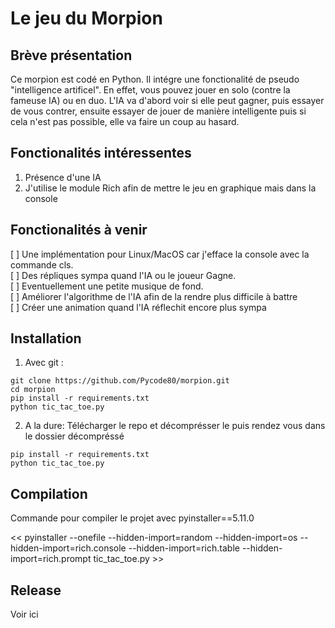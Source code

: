 # Le jeu du Morpion
## Brève présentation 
Ce morpion est codé en Python. Il intégre une fonctionalité de pseudo "intelligence artificel". 
En effet, vous pouvez jouer en solo (contre la fameuse IA) ou en duo.
L'IA va d'abord voir si elle peut gagner, puis essayer de vous contrer, ensuite essayer de jouer
de manière intelligente puis si cela n'est pas possible, elle va faire un coup au hasard.

## Fonctionalités intéressentes

1. Présence d'une IA
2. J'utilise le module Rich afin de mettre le jeu en graphique mais dans la console

## Fonctionalités à venir 

[ ] Une implémentation pour Linux/MacOS car j'efface la console avec la commande cls. <br>
[ ] Des répliques sympa quand l'IA ou le joueur Gagne.<br>
[ ] Eventuellement une petite musique de fond.<br>
[ ] Améliorer l'algorithme de l'IA afin de la rendre plus difficile à battre<br>
[ ] Créer une animation quand l'IA réflechit encore plus sympa<br>

## Installation

1. Avec git :<br>
```
git clone https://github.com/Pycode80/morpion.git
cd morpion
pip install -r requirements.txt
python tic_tac_toe.py
```

2. A la dure:
Télécharger le repo et décomprésser le
puis rendez vous dans le dossier décompréssé
```
pip install -r requirements.txt
python tic_tac_toe.py
```

## Compilation

Commande pour compiler le projet avec pyinstaller==5.11.0

<< pyinstaller --onefile --hidden-import=random --hidden-import=os --hidden-import=rich.console --hidden-import=rich.table --hidden-import=rich.prompt tic_tac_toe.py >>

## Release

Voir ici






